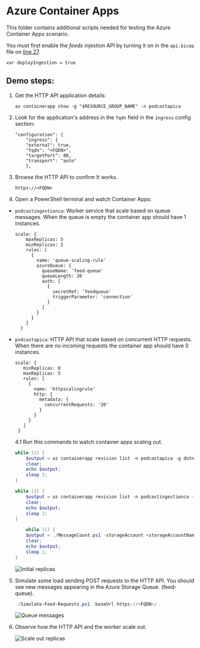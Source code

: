 # Azure Container Apps

This folder contains additional scripts needed for testing the Azure Container Apps scenario.

You must first enable the _feeds_ injestion API by turning it on in the `api.bicep` file on [line 27](https://github.com/microsoft/dotnet-podcasts/blob/main/deploy/Services/api.bicep#L27). 

```bicep
var deployIngestion = true
```

## Demo steps:

1. Get the HTTP API application details:

    ```cli
    az containerapp show -g "$RESOURCE_GROUP_NAME" -n podcastapica
    ```

2. Look for the application's address in the `fqdn` field in the `ingress` config section:

    ```
    "configuration": {
        "ingress": {
        "external": true,
        "fqdn": "<FQDN>",
        "targetPort": 80,
        "transport": "auto"
        },
    ```
 3. Browse the HTTP API to confirm It works.

    ```
    https://<FQDN>
    ````

4. Open a PowerShell terminal and watch Container Apps:

- `podcastingestionca`: Worker service that scale based on queue messages. When the queue is empty the container app should have 1 instances.

    ```bicep
    scale: {
        maxReplicas: 5
        minReplicas: 1
        rules: [
          {
            name: 'queue-scaling-rule'
            azureQueue: {
              queueName: 'feed-queue'
              queueLength: 20
              auth: [
                {
                  secretRef: 'feedqueue'
                  triggerParameter: 'connection'
                }
              ]
            }
          }
        ]
      }
    ```

- `podcastapica`: HTTP API that scale based on concurrent HTTP requests. When there are no incoming requests the container app should have 0 instances.

     ```bicep
    scale: {
        minReplicas: 0
        maxReplicas: 5
        rules: [
          {
            name: 'httpscalingrule'
            http: {
              metadata: {
                concurrentRequests: '20'
              }
            }
          }
        ]
      }
    ```
    4.1 Run this commands to watch container apps scaling out.

    ```ps1
    while (1) { 
        $output = az containerapp revision list -n podcastapica -g dotnetconf2021-netpodcast --query "[?properties.active].{Name:properties.name, CreatedTime:properties.createdTime, Active:properties.active, Replicas:properties.replicas}" -o table --only-show-errors
        clear;
        echo $output;
        sleep 2;
    }
    ```
    ```ps1
    while (1) { 
        $output = az containerapp revision list -n podcastingestionca -g dotnetconf2021-netpodcast --query "[?properties.active].{Name:properties.name, CreatedTime:properties.createdTime, Active:properties.active, Replicas:properties.replicas}" -o table --only-show-errors
        clear;
        echo $output;
        sleep 2;
    }
    ```
    ```ps1
        while (1) { 
        $output = ./MessageCount.ps1 -storageAccount <storageAccountName> -accessKey <accessKey>
        clear;
        echo $output;
        sleep 1;
    }
    ```

    ![Initial replicas](./scale-out-demo-0.png)

5. Simulate some load sending POST requests to the HTTP API. You should see new messages appearing in the Azure Storage Queue. (feed-queue).

    ```ps1
    ./Simulate-Feed-Requests.ps1 -baseUrl https://<FQDN>/
    ```

    ![Queue messages](./scale-out-demo-2.png)

6. Observe how the HTTP API and the worker scale out.

    ![Scale out replicas](./scale-out-demo-1.png)
